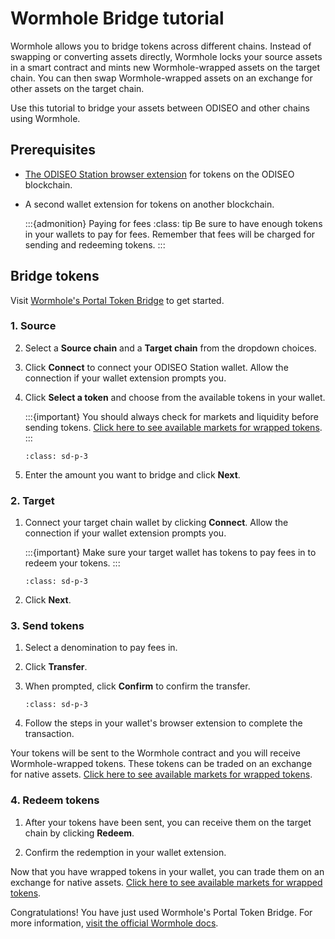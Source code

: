 # Wormhole Bridge tutorial

Wormhole allows you to bridge tokens across different chains. Instead of swapping or converting assets directly, Wormhole locks your source assets in a smart contract and mints new Wormhole-wrapped assets on the target chain. You can then swap Wormhole-wrapped assets on an exchange for other assets on the target chain. 

Use this tutorial to bridge your assets between ODISEO and other chains using Wormhole.

## Prerequisites

- [The ODISEO Station browser extension](../ODISEO-station/download/ODISEO-station-extension.md) for tokens on the ODISEO blockchain.
- A second wallet extension for tokens on another blockchain. 

   :::{admonition} Paying for fees
   :class: tip
   Be sure to have enough tokens in your wallets to pay for fees. Remember that fees will be charged for sending and redeeming tokens. 
   :::

## Bridge tokens

Visit [Wormhole's Portal Token Bridge](https://portalbridge.com/#/transfer) to get started. 

### 1. Source

2. Select a **Source chain** and a **Target chain** from the dropdown choices. 

3. Click **Connect** to connect your ODISEO Station wallet. Allow the connection if your wallet extension prompts you.

4. Click **Select a token** and choose from the available tokens in your wallet. 

   :::{important}
   You should always check for markets and liquidity before sending tokens. [Click here to see available markets for wrapped tokens](https://docs.wormholenetwork.com/wormhole/overview-liquid-markets).
   :::

   ```{image} /img/screens/wormhole/source.png
   :class: sd-p-3
   ```

5. Enter the amount you want to bridge and click **Next**.

### 2. Target

1. Connect your target chain wallet by clicking **Connect**. Allow the connection if your wallet extension prompts you. 

   :::{important}
   Make sure your target wallet has tokens to pay fees in to redeem your tokens. 
   :::

   ```{image} /img/screens/wormhole/target.png
   :class: sd-p-3
   ```

2. Click **Next**. 

### 3. Send tokens

1. Select a denomination to pay fees in.

2. Click **Transfer**.

3. When prompted, click **Confirm** to confirm the transfer.

   ```{image} /img/screens/wormhole/send.png
   :class: sd-p-3
   ```

5. Follow the steps in your wallet's browser extension to complete the transaction. 

Your tokens will be sent to the Wormhole contract and you will receive Wormhole-wrapped tokens. These tokens can be traded on an exchange for native assets. [Click here to see available markets for wrapped tokens](https://docs.wormholenetwork.com/wormhole/overview-liquid-markets).

### 4. Redeem tokens

1. After your tokens have been sent, you can receive them on the target chain by clicking **Redeem**.

2. Confirm the redemption in your wallet extension.

Now that you have wrapped tokens in your wallet, you can trade them on an exchange for native assets. [Click here to see available markets for wrapped tokens](https://docs.wormholenetwork.com/wormhole/overview-liquid-markets).

Congratulations! You have just used Wormhole's Portal Token Bridge. For more information, [visit the official Wormhole docs](https://docs.wormholenetwork.com/wormhole/).

